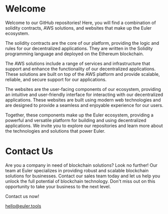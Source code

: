 # Welcome
Welcome to our GitHub repositories! Here, you will find a combination of solidity contracts, AWS solutions, and websites that make up the Euler ecosystem.

The solidity contracts are the core of our platform, providing the logic and rules for our decentralized applications. They are written in the Solidity programming language and deployed on the Ethereum blockchain.

The AWS solutions include a range of services and infrastructure that support and enhance the functionality of our decentralized applications. These solutions are built on top of the AWS platform and provide scalable, reliable, and secure support for our applications.

The websites are the user-facing components of our ecosystem, providing an intuitive and user-friendly interface for interacting with our decentralized applications. These websites are built using modern web technologies and are designed to provide a seamless and enjoyable experience for our users.

Together, these components make up the Euler ecosystem, providing a powerful and versatile platform for building and using decentralized applications. We invite you to explore our repositories and learn more about the technologies and solutions that power Euler.

# Contact Us
Are you a company in need of blockchain solutions? Look no further! Our team at Euler specializes in providing robust and scalable blockchain solutions for businesses. Contact our sales team today and let us help you unlock the full potential of blockchain technology. Don't miss out on this opportunity to take your business to the next level. 

Contact us now! 

hello@euler.tools
